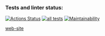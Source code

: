 ### Tests and linter status:
[![Actions Status](https://github.com/Barzabel/python-project-83/actions/workflows/hexlet-check.yml/badge.svg)](https://github.com/Barzabel/python-project-83/actions)
[![all tests](https://github.com/Barzabel/python-project-83/workflows/all_tests/badge.svg)](https://github.com/Barzabel/python-project-83/actions)
[![Maintainability](https://api.codeclimate.com/v1/badges/321779d1cc616bfe1c60/maintainability)](https://codeclimate.com/github/Barzabel/python-project-83/maintainability)


[web-site](https://page-analyzer-qkil.onrender.com/)